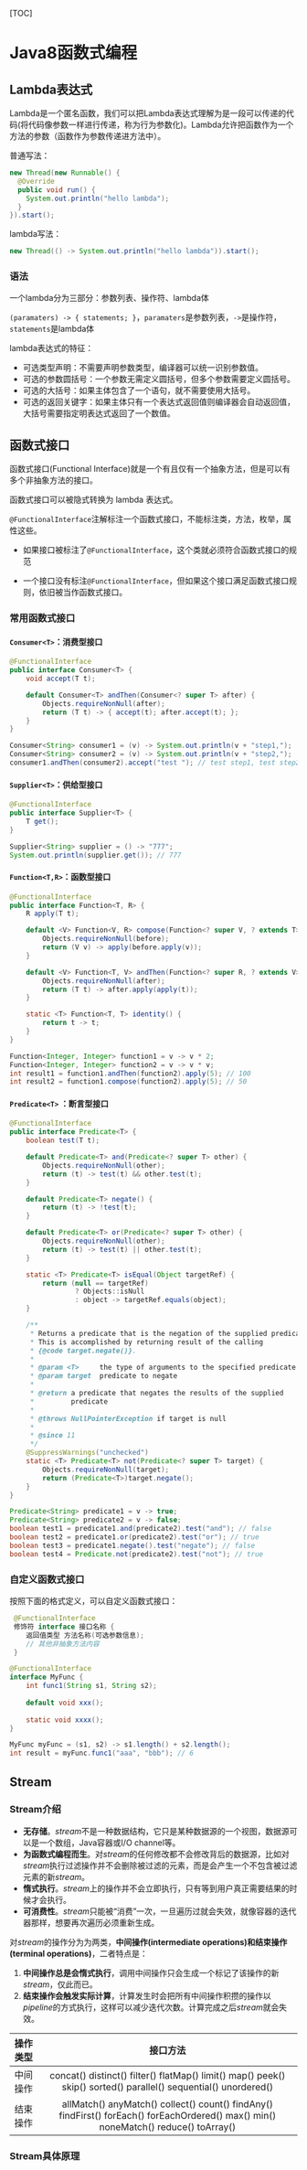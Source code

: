 [TOC]

# Java8函数式编程

## Lambda表达式

Lambda是一个匿名函数，我们可以把Lambda表达式理解为是一段可以传递的代码(将代码像参数一样进行传递，称为行为参数化)。Lambda允许把函数作为一个方法的参数（函数作为参数传递进方法中）。

普通写法：

```java
new Thread(new Runnable() {
  @Override
  public void run() {
    System.out.println("hello lambda");
  }
}).start();
```

lambda写法：

```java
new Thread(() -> System.out.println("hello lambda")).start();
```

### 语法

一个lambda分为三部分：参数列表、操作符、lambda体

`(paramaters) -> { statements; }`，`paramaters`是参数列表，`->`是操作符，`statements`是lambda体

lambda表达式的特征：

- 可选类型声明：不需要声明参数类型，编译器可以统一识别参数值。
- 可选的参数圆括号：一个参数无需定义圆括号，但多个参数需要定义圆括号。
- 可选的大括号：如果主体包含了一个语句，就不需要使用大括号。
- 可选的返回关键字：如果主体只有一个表达式返回值则编译器会自动返回值，大括号需要指定明表达式返回了一个数值。



## 函数式接口

函数式接口(Functional Interface)就是一个有且仅有一个抽象方法，但是可以有多个非抽象方法的接口。

函数式接口可以被隐式转换为 lambda 表达式。

`@FunctionalInterface`注解标注一个函数式接口，不能标注类，方法，枚举，属性这些。

- 如果接口被标注了`@FunctionalInterface`，这个类就必须符合函数式接口的规范

- 一个接口没有标注`@FunctionalInterface`，但如果这个接口满足函数式接口规则，依旧被当作函数式接口。

### 常用函数式接口

#### `Consumer<T>`：消费型接口

```java
@FunctionalInterface
public interface Consumer<T> {
    void accept(T t);

    default Consumer<T> andThen(Consumer<? super T> after) {
        Objects.requireNonNull(after);
        return (T t) -> { accept(t); after.accept(t); };
    }
}
```

```java
Consumer<String> consumer1 = (v) -> System.out.println(v + "step1,");
Consumer<String> consumer2 = (v) -> System.out.println(v + "step2,");
consumer1.andThen(consumer2).accept("test "); // test step1, test step2
```

#### `Supplier<T>`：供给型接口

```java
@FunctionalInterface
public interface Supplier<T> {
    T get();
}
```

```java
Supplier<String> supplier = () -> "777";
System.out.println(supplier.get()); // 777
```

#### `Function<T,R>`：函数型接口

```java
@FunctionalInterface
public interface Function<T, R> {
    R apply(T t);

    default <V> Function<V, R> compose(Function<? super V, ? extends T> before) {
        Objects.requireNonNull(before);
        return (V v) -> apply(before.apply(v));
    }

    default <V> Function<T, V> andThen(Function<? super R, ? extends V> after) {
        Objects.requireNonNull(after);
        return (T t) -> after.apply(apply(t));
    }

    static <T> Function<T, T> identity() {
        return t -> t;
    }
}
```

```java
Function<Integer, Integer> function1 = v -> v * 2;
Function<Integer, Integer> function2 = v -> v * v;
int result1 = function1.andThen(function2).apply(5); // 100
int result2 = function1.compose(function2).apply(5); // 50
```

#### `Predicate<T>` ：断言型接口

```java
@FunctionalInterface
public interface Predicate<T> {
    boolean test(T t);

    default Predicate<T> and(Predicate<? super T> other) {
        Objects.requireNonNull(other);
        return (t) -> test(t) && other.test(t);
    }

    default Predicate<T> negate() {
        return (t) -> !test(t);
    }

    default Predicate<T> or(Predicate<? super T> other) {
        Objects.requireNonNull(other);
        return (t) -> test(t) || other.test(t);
    }

    static <T> Predicate<T> isEqual(Object targetRef) {
        return (null == targetRef)
                ? Objects::isNull
                : object -> targetRef.equals(object);
    }

    /**
     * Returns a predicate that is the negation of the supplied predicate.
     * This is accomplished by returning result of the calling
     * {@code target.negate()}.
     *
     * @param <T>     the type of arguments to the specified predicate
     * @param target  predicate to negate
     *
     * @return a predicate that negates the results of the supplied
     *         predicate
     *
     * @throws NullPointerException if target is null
     *
     * @since 11
     */
    @SuppressWarnings("unchecked")
    static <T> Predicate<T> not(Predicate<? super T> target) {
        Objects.requireNonNull(target);
        return (Predicate<T>)target.negate();
    }
}
```

```java
Predicate<String> predicate1 = v -> true;
Predicate<String> predicate2 = v -> false;
boolean test1 = predicate1.and(predicate2).test("and"); // false
boolean test2 = predicate1.or(predicate2).test("or"); // true
boolean test3 = predicate1.negate().test("negate"); // false
boolean test4 = Predicate.not(predicate2).test("not"); // true
```

### 自定义函数式接口

按照下面的格式定义，可以自定义函数式接口：

```java
 @FunctionalInterface
 修饰符 interface 接口名称 {
    返回值类型 方法名称(可选参数信息);
    // 其他非抽象方法内容
 }
```

```java
@FunctionalInterface
interface MyFunc {
    int func1(String s1, String s2);
  
  	default void xxx();
  
  	static void xxxx();
}
```

```java
MyFunc myFunc = (s1, s2) -> s1.length() + s2.length();
int result = myFunc.func1("aaa", "bbb"); // 6
```



## Stream

### Stream介绍

- **无存储**。*stream*不是一种数据结构，它只是某种数据源的一个视图，数据源可以是一个数组，Java容器或I/O channel等。
- **为函数式编程而生**。对*stream*的任何修改都不会修改背后的数据源，比如对*stream*执行过滤操作并不会删除被过滤的元素，而是会产生一个不包含被过滤元素的新*stream*。
- **惰式执行**。*stream*上的操作并不会立即执行，只有等到用户真正需要结果的时候才会执行。
- **可消费性**。*stream*只能被“消费”一次，一旦遍历过就会失效，就像容器的迭代器那样，想要再次遍历必须重新生成。

对*stream*的操作分为为两类，**中间操作(intermediate operations)和结束操作(terminal operations)**，二者特点是：

1. **中间操作总是会惰式执行**，调用中间操作只会生成一个标记了该操作的新*stream*，仅此而已。
2. **结束操作会触发实际计算**，计算发生时会把所有中间操作积攒的操作以*pipeline*的方式执行，这样可以减少迭代次数。计算完成之后*stream*就会失效。

| 操作类型 |                           接口方法                           |
| :------: | :----------------------------------------------------------: |
| 中间操作 | concat() distinct() filter() flatMap() limit() map() peek() skip() sorted() parallel() sequential() unordered() |
| 结束操作 | allMatch() anyMatch() collect() count() findAny() findFirst() forEach() forEachOrdered() max() min() noneMatch() reduce() toArray() |

### Stream具体原理

